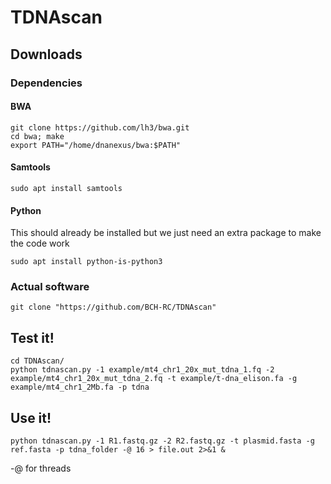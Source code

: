 ﻿# TDNAscan

## Downloads

### Dependencies

#### BWA
```
git clone https://github.com/lh3/bwa.git
cd bwa; make
export PATH="/home/dnanexus/bwa:$PATH"
```

#### Samtools
```
sudo apt install samtools
```

#### Python

This should already be installed but we just need an extra package to make the code work
```
sudo apt install python-is-python3
```
### Actual software

```
git clone "https://github.com/BCH-RC/TDNAscan"
```

## Test it!
```
cd TDNAscan/
python tdnascan.py -1 example/mt4_chr1_20x_mut_tdna_1.fq -2 example/mt4_chr1_20x_mut_tdna_2.fq -t example/t-dna_elison.fa -g example/mt4_chr1_2Mb.fa -p tdna
```

## Use it!

```
python tdnascan.py -1 R1.fastq.gz -2 R2.fastq.gz -t plasmid.fasta -g ref.fasta -p tdna_folder -@ 16 > file.out 2>&1 &
```

-@ for threads

